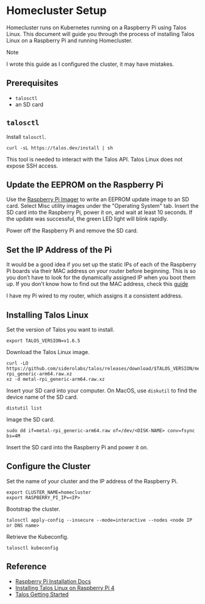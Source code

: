 # Homecluster Setup

Homecluster runs on Kubernetes running on a Raspberry Pi using Talos Linux.
This document will guide you through the process of installing Talos Linux
on a Raspberry Pi and running Homecluster.

> [!NOTE]
> I wrote this guide as I configured the cluster, it may have mistakes.

## Prerequisites

- `talosctl`
- an SD card

## `talosctl`

Install `talosctl`.

```shell
curl -sL https://talos.dev/install | sh
```

This tool is needed to interact with the Talos API. Talos Linux does not expose
SSH access.

## Update the EEPROM on the Raspberry Pi

Use the [Raspberry Pi Imager](https://www.raspberrypi.com/software/)
to write an EEPROM update image to an SD card. Select Misc utility images under
the "Operating System" tab. Insert the SD card into the Raspberry Pi, power it on,
and wait at least 10 seconds. If the update was successful, the green LED light
will blink rapidly.

Power off the Raspberry Pi and remove the SD card.

## Set the IP Address of the Pi

It would be a good idea if you set up the static IPs of each of the Raspberry
Pi boards via their MAC address on your router before beginning. This is so you
don’t have to look for the dynamically assigned IP when you boot them up. If you
don’t know how to find out the MAC address, check this
[guide](https://kubito.dev/posts/getting-pi-mac-address/)

I have my Pi wired to my router, which assigns it a consistent address.

## Installing Talos Linux

Set the version of Talos you want to install.

```shell
export TALOS_VERSION=v1.6.5
```

Download the Talos Linux image.

```shell
curl -LO https://github.com/siderolabs/talos/releases/download/$TALOS_VERSION/metal-rpi_generic-arm64.raw.xz
xz -d metal-rpi_generic-arm64.raw.xz
```

Insert your SD card into your computer. On MacOS, use `diskutil` to find the device
name of the SD card.

```shell
distutil list
```

Image the SD card.

```shell
sudo dd if=metal-rpi_generic-arm64.raw of=/dev/<DISK-NAME> conv=fsync bs=4M
```

Insert the SD card into the Raspberry Pi and power it on.

## Configure the Cluster

Set the name of your cluster and the IP address of the Raspberry Pi.

```shell
export CLUSTER_NAME=homecluster
export RASPBERRY_PI_IP=<IP>
```

Bootstrap the cluster.

```shell
talosctl apply-config --insecure --mode=interactive --nodes <node IP or DNS name>
```

Retrieve the Kubeconfig.

```shell
talosctl kubeconfig
```

## Reference

- [Raspberry Pi Installation Docs](https://www.talos.dev/v1.6/talos-guides/install/single-board-computers/rpi_generic/)
- [Installing Talos Linux on Raspberry Pi 4](https://kubito.dev/posts/talos-linux-raspberry-pi/)
- [Talos Getting Started](https://www.talos.dev/v1.6/introduction/getting-started/)
